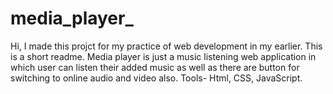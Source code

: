 # media_player_
Hi, 
I made this projct for my practice of web development in my earlier.
This is a short readme.
Media player is just a music listening web application in which user can listen their added music as well as there are button for switching to online audio and video also. 
Tools- Html, CSS, JavaScript. 
